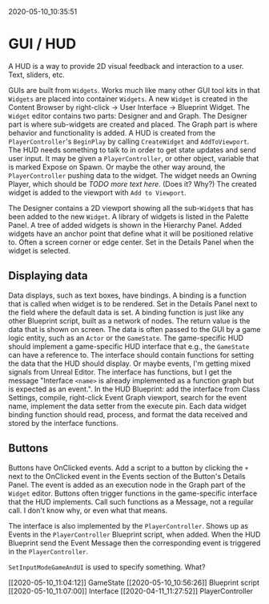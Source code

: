 2020-05-10_10:35:51

# GUI / HUD

A HUD is a way to provide 2D visual feedback and interaction to a user.
Text, sliders, etc.

GUIs are built from `Widgets`.
Works much like many other GUI tool kits in that `Widgets` are placed into container `Widgets`.
A new `Widget` is created in the Content Browser by right-click → User Interface → Blueprint Widget.
The `Widget` editor contains two parts: Designer and and Graph.
The Designer part is where sub-widgets are created and placed.
The Graph part is where behavior and functionality is added.
A HUD is created from the `PlayerController`'s `BeginPlay` by calling `CreateWidget` and `AddToViewport`.
The HUD needs something to talk to in order to get state updates and send user input.
It may be given a `PlayerController`, or other object, variable that is marked Expose on Spawn.
Or maybe the other way around, the `PlayerController` pushing data to the widget.
The widget needs an Owning Player, which should be *TODO more text here*. (Does it? Why?)
The created widget is added to the viewport with `Add to Viewport`.


The Designer contains a 2D viewport showing all the sub-`Widget`s that has been added to the new `Widget`.
A library of widgets is listed in the Palette Panel.
A tree of added widgets is shown in the Hierarchy Panel.
Added widgets have an anchor point that define what it will be positioned relative to.
Often a screen corner or edge center.
Set in the Details Panel when the widget is selected.


## Displaying data

Data displays, such as text boxes, have bindings.
A binding is a function that is called when widget is to be rendered.
Set in the Details Panel next to the field where the default data is set.
A binding function is just like any other Blueprint script, built as a network of nodes.
The return value is the data that is shown on screen.
The data is often passed to the GUI by a game logic entity, such as an `Actor` or the `GameState`.
The game-specific HUD should implement a game-specific HUD interface that e.g., the `GameState` can have a reference to.
The interface should contain functions for setting the data that the HUD should display.
Or maybe events, I'm getting mixed signals from Unreal Editor.
The interface has functions, but I get the message "Interface ``<name>`` is already implemented as a function graph but is expected as an event.".
In the HUD Blueprint: add the interface from Class Settings, compile, right-click Event Graph viewport, search for the event name, implement the data setter from the execute pin.
Each data widget binding function should read, process, and format the data received and stored by the interface functions.


## Buttons

Buttons have OnClicked events.
Add a script to a button by clicking the `+` next to the OnClicked event in the Events section of the Button's Details Panel.
The event is added as an execution node in the Graph part of the `Widget` editor.
Buttons often trigger functions in the game-specific interface that the HUD implements.
Call such functions as a Message, not a reguilar call.
I don't know why, or even what that means.

The interface is also implemented by the `PlayerController`.
Shows up as Events in the `PlayerController` Blueprint script, when added.
When the HUD Blueprint send the Event Message then the corresponding event is triggered in the `PlayerController`.


`SetInputModeGameAndUI` is used to specify something. What?

[[2020-05-10_11:04:12]] GameState
[[2020-05-10_10:56:26]] Blueprint script
[[2020-05-10_11:07:00]] Interface
[[2020-04-11_11:27:52]] PlayerController